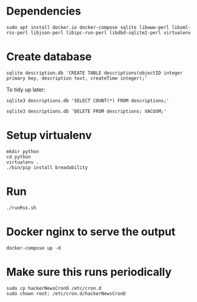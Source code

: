 # Dependencies

    sudo apt install docker.io docker-compose sqlite libwww-perl libxml-rss-perl libjson-perl libipc-run-perl libdbd-sqlite2-perl virtualenv

# Create database

    sqlite description.db 'CREATE TABLE descriptions(objectID integer primary key, description text, createTime integer);'

To tidy up later:

    sqlite3 descriptions.db 'SELECT COUNT(*) FROM descriptions;'

    sqlite3 descriptions.db 'DELETE FROM descriptions; VACUUM;'

# Setup virtualenv

    mkdir python
    cd python
    virtualenv .
    ./bin/pip install breadability

# Run
    ./runRss.sh

# Docker nginx to serve the output

    docker-compose up -d

# Make sure this runs periodically

    sudo cp hackerNewsCronD /etc/cron.d
    sudo chown root: /etc/cron.d/hackerNewsCronD
